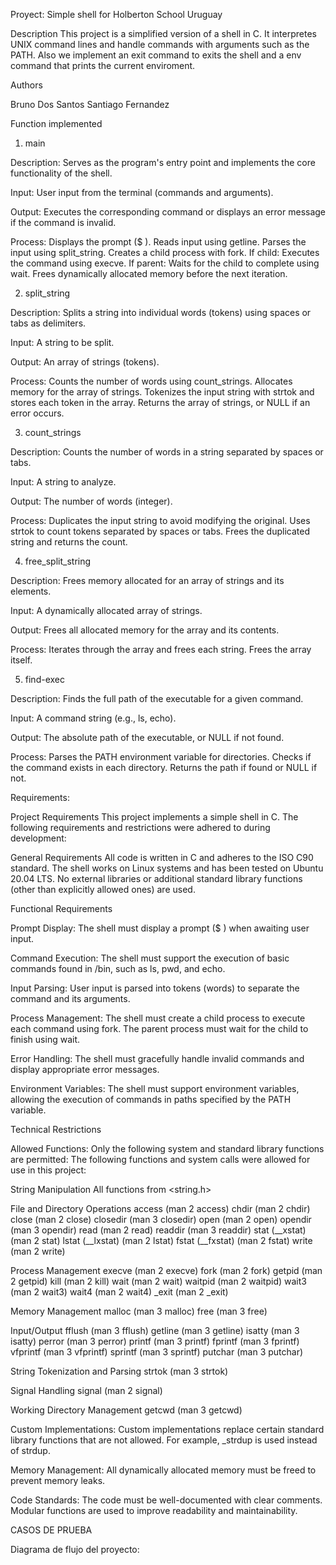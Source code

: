 Proyect: Simple shell for Holberton School Uruguay


Description
This project is a simplified version of a shell in C. It interpretes UNIX command lines and handle commands with arguments such as the PATH. Also we implement an exit command to exits the shell and a env command that prints the current enviroment.

Authors

Bruno Dos Santos
Santiago Fernandez

Function implemented 

1) main

Description: Serves as the program's entry point and implements the core functionality of the shell.

Input: User input from the terminal (commands and arguments).

Output: Executes the corresponding command or displays an error message if the command is invalid.

Process:
Displays the prompt ($ ).
Reads input using getline.
Parses the input using split_string.
Creates a child process with fork.
If child: Executes the command using execve.
If parent: Waits for the child to complete using wait.
Frees dynamically allocated memory before the next iteration.

2) split_string

Description: Splits a string into individual words (tokens) using spaces or tabs as delimiters.

Input: A string to be split.

Output: An array of strings (tokens).

Process:
Counts the number of words using count_strings.
Allocates memory for the array of strings.
Tokenizes the input string with strtok and stores each token in the array.
Returns the array of strings, or NULL if an error occurs.

3) count_strings

Description: Counts the number of words in a string separated by spaces or tabs.

Input: A string to analyze.

Output: The number of words (integer).

Process:
Duplicates the input string to avoid modifying the original.
Uses strtok to count tokens separated by spaces or tabs.
Frees the duplicated string and returns the count.

4) free_split_string

Description: Frees memory allocated for an array of strings and its elements.

Input: A dynamically allocated array of strings.

Output: Frees all allocated memory for the array and its contents.

Process:
Iterates through the array and frees each string.
Frees the array itself.

5) find-exec

Description: Finds the full path of the executable for a given command.

Input: A command string (e.g., ls, echo).

Output: The absolute path of the executable, or NULL if not found.

Process:
Parses the PATH environment variable for directories.
Checks if the command exists in each directory.
Returns the path if found or NULL if not.


Requirements:

Project Requirements
This project implements a simple shell in C. The following requirements and restrictions were adhered to during development:

General Requirements
All code is written in C and adheres to the ISO C90 standard.
The shell works on Linux systems and has been tested on Ubuntu 20.04 LTS.
No external libraries or additional standard library functions (other than explicitly allowed ones) are used.

Functional Requirements

Prompt Display:
The shell must display a prompt ($ ) when awaiting user input.

Command Execution:
The shell must support the execution of basic commands found in /bin, such as ls, pwd, and echo.

Input Parsing:
User input is parsed into tokens (words) to separate the command and its arguments.

Process Management:
The shell must create a child process to execute each command using fork.
The parent process must wait for the child to finish using wait.

Error Handling:
The shell must gracefully handle invalid commands and display appropriate error messages.

Environment Variables:
The shell must support environment variables, allowing the execution of commands in paths specified by the PATH variable.

Technical Restrictions

Allowed Functions:
Only the following system and standard library functions are permitted:
The following functions and system calls were allowed for use in this project:

String Manipulation
All functions from <string.h>

File and Directory Operations
access (man 2 access)
chdir (man 2 chdir)
close (man 2 close)
closedir (man 3 closedir)
open (man 2 open)
opendir (man 3 opendir)
read (man 2 read)
readdir (man 3 readdir)
stat (__xstat) (man 2 stat)
lstat (__lxstat) (man 2 lstat)
fstat (__fxstat) (man 2 fstat)
write (man 2 write)

Process Management
execve (man 2 execve)
fork (man 2 fork)
getpid (man 2 getpid)
kill (man 2 kill)
wait (man 2 wait)
waitpid (man 2 waitpid)
wait3 (man 2 wait3)
wait4 (man 2 wait4)
_exit (man 2 _exit)

Memory Management
malloc (man 3 malloc)
free (man 3 free)

Input/Output
fflush (man 3 fflush)
getline (man 3 getline)
isatty (man 3 isatty)
perror (man 3 perror)
printf (man 3 printf)
fprintf (man 3 fprintf)
vfprintf (man 3 vfprintf)
sprintf (man 3 sprintf)
putchar (man 3 putchar)

String Tokenization and Parsing
strtok (man 3 strtok)

Signal Handling
signal (man 2 signal)

Working Directory Management
getcwd (man 3 getcwd)

Custom Implementations:
Custom implementations replace certain standard library functions that are not allowed. For example, _strdup is used instead of strdup.

Memory Management:
All dynamically allocated memory must be freed to prevent memory leaks.

Code Standards:
The code must be well-documented with clear comments.
Modular functions are used to improve readability and maintainability.



CASOS DE PRUEBA

Diagrama de flujo del proyecto:
